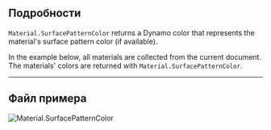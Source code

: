 ## Подробности
`Material.SurfacePatternColor` returns a Dynamo color that represents the material's surface pattern color (if available).

In the example below, all materials are collected from the current document. The materials' colors are returned with `Material.SurfacePatternColor`.
___
## Файл примера

![Material.SurfacePatternColor](./Revit.Elements.Material.SurfacePatternColor_img.jpg)

